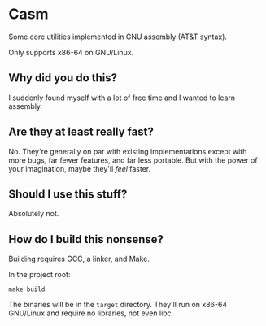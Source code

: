 # Casm

Some core utilities implemented in GNU assembly (AT&T syntax).

Only supports x86-64 on GNU/Linux.

## Why did you do this?

I suddenly found myself with a lot of free time and I wanted to learn assembly.

## Are they at least really fast?

No. They're generally on par with existing implementations except with more
bugs, far fewer features, and far less portable. But with the power of your
imagination, maybe they'll *feel* faster.

## Should I use this stuff?

Absolutely not.

## How do I build this nonsense?

Building requires GCC, a linker, and Make.

In the project root:

```
make build
```

The binaries will be in the `target` directory. They'll run on x86-64 GNU/Linux
and require no libraries, not even libc.
